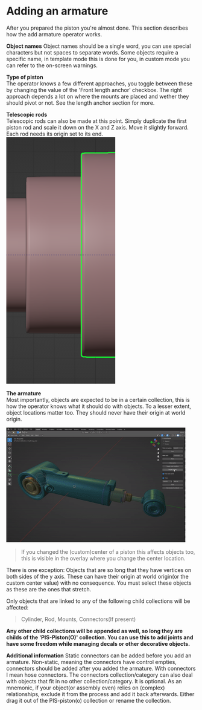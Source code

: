 # Adding an armature


After you prepared the piston you're almost done. This section describes how the add armature operator works.

**Object names**
Object names should be a single word, you can use special characters but not spaces to separate words. Some objects require a specific name, in template mode this is done for you, in custom mode you can refer to the on-screen warnings.  


**Type of piston**  
The operator knows a few different approaches, you toggle between these by changing the value of the 'Front length anchor' checkbox. The right approach depends a lot on where the mounts are placed and wether they should pivot or not. See the length anchor section for more.

**Telescopic rods**  
Telescopic rods can also be made at this point. Simply duplicate the first piston rod and scale it down on the X and Z axis. Move it slightly forward. Each rod needs its origin set to its end. 
![Telescopic Rods](../images/telescopicrods.png)


**The armature**  
Most importantly, objects are expected to be in a certain collection, this is how the operator knows what it should do with objects. To a lesser extent, object locations matter too. They should never have their origin at world origin.

![Custom center](../gifs/customcenter.gif)
>If you changed the (custom)center of a piston this affects objects too, this is visible in the overlay where you change the center location. 

There is one exception: Objects that are so long that they have vertices on both sides of the y axis. These can have their origin at world origin(or the custom center value) with no consequence. You must select these objects as these are the ones that stretch.

Only objects that are linked to any of the following child collections will be affected: 
>Cylinder, Rod, Mounts, Connectors(If present)

**Any other child collections will be appended as well, so long they are childs of the 'PIS-Piston(O)' collection. You can use this to add joints and have some freedom while managing decals or other decorative objects.**


**Additional information**
Static connectors can be added before you add an armature. Non-static, meaning the connectors have control empties, connectors should be added after you added the armature. With connectors I mean hose connectors. The connectors collection/category can also deal with objects that fit in no other collection/category. It is optional. As an mnemonic, if your object(or assembly even) relies on (complex) relationships, exclude it from the process and add it back afterwards. Either drag it out of the PIS-piston(o) collection or rename the collection.




